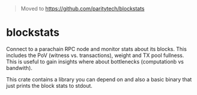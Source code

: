 > Moved to https://github.com/paritytech/blockstats

# blockstats

Connect to a parachain RPC node and monitor stats about its blocks.
This includes the PoV (witness vs. transactions), weight and TX
pool fullness. This is useful to gain insights where about bottlenecks
(computationb vs bandwith).

This crate contains a library you can depend on and also a basic binary that just prints
the block stats to stdout.
